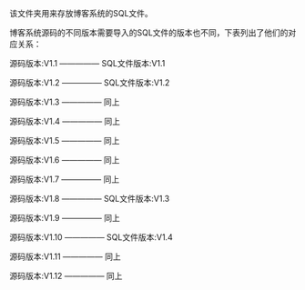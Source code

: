 该文件夹用来存放博客系统的SQL文件。

博客系统源码的不同版本需要导入的SQL文件的版本也不同，下表列出了他们的对应关系：

源码版本:V1.1  —————  SQL文件版本:V1.1

源码版本:V1.2  —————  SQL文件版本:V1.2

源码版本:V1.3 ————— 同上

源码版本:V1.4 ————— 同上

源码版本:V1.5 ————— 同上

源码版本:V1.6 ————— 同上

源码版本:V1.7 ————— 同上

源码版本:V1.8 ————— SQL文件版本:V1.3

源码版本:V1.9 ————— 同上

源码版本:V1.10 ————— SQL文件版本:V1.4

源码版本:V1.11 ————— 同上

源码版本:V1.12 ————— 同上